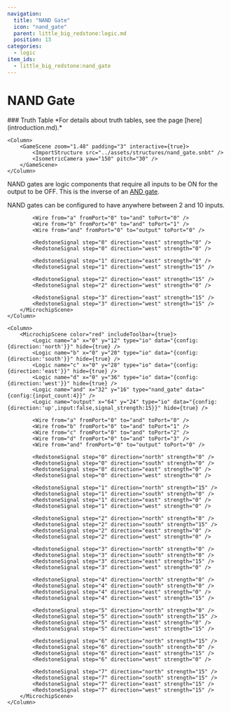 ```yaml
---
navigation:
  title: "NAND Gate"
  icon: "nand_gate"
  parent: little_big_redstone:logic.md
  position: 13
categories:
  - logic
item_ids:
  - little_big_redstone:nand_gate
---
```


# NAND Gate

<FloatingColumn width="100" align="right">
	### Truth Table
	<TruthTable inputs="2">
		<TruthState input="0,0" output="1" />
		<TruthState input="0,1" output="1" />
		<TruthState input="1,0" output="1" />
		<TruthState input="1,1" output="0" />
	</TruthTable>
	*For details about truth tables, see the page [here](introduction.md).*
</FloatingColumn>

<Row>
	<Column>
		<RecipeFor id="nand_gate" />
	</Column>

	<Column>
		<GameScene zoom="1.48" padding="3" interactive={true}>
			<ImportStructure src="../assets/structures/nand_gate.snbt" />
			<IsometricCamera yaw="150" pitch="30" />
		</GameScene>
	</Column>
</Row>

NAND gates are logic components that require all inputs to be ON for the output to be OFF. This is the inverse of an
[AND gate](and_gate.md).

NAND gates can be configured to have anywhere between 2 and 10 inputs.

<Row>
	<Column>
		<MicrochipScene color="red" includeToolbar={true}>
			<Logic name="a" x="0" y="12" type="io" data="{config:{direction:'east'}}" hide={true} />
			<Logic name="b" x="0" y="20" type="io" data="{config:{direction:'west'}}" hide={true} />
			<Logic name="and" x="32" y="16" type="nand_gate" />
			<Logic name="output" x="64" y="16" type="io" data="{config:{input:false,signal_strength:15}}" hide={true} />

			<Wire from="a" fromPort="0" to="and" toPort="0" />
			<Wire from="b" fromPort="0" to="and" toPort="1" />
			<Wire from="and" fromPort="0" to="output" toPort="0" />

			<RedstoneSignal step="0" direction="east" strength="0" />
			<RedstoneSignal step="0" direction="west" strength="0" />

			<RedstoneSignal step="1" direction="east" strength="0" />
			<RedstoneSignal step="1" direction="west" strength="15" />

			<RedstoneSignal step="2" direction="east" strength="15" />
			<RedstoneSignal step="2" direction="west" strength="0" />

			<RedstoneSignal step="3" direction="east" strength="15" />
			<RedstoneSignal step="3" direction="west" strength="15" />
		</MicrochipScene>
	</Column>

	<Column>
		<MicrochipScene color="red" includeToolbar={true}>
			<Logic name="a" x="0" y="12" type="io" data="{config:{direction:'north'}}" hide={true} />
			<Logic name="b" x="0" y="20" type="io" data="{config:{direction:'south'}}" hide={true} />
			<Logic name="c" x="0" y="28" type="io" data="{config:{direction:'east'}}" hide={true} />
			<Logic name="d" x="0" y="36" type="io" data="{config:{direction:'west'}}" hide={true} />
			<Logic name="and" x="32" y="16" type="nand_gate" data="{config:{input_count:4}}" />
			<Logic name="output" x="64" y="24" type="io" data="{config:{direction:'up',input:false,signal_strength:15}}" hide={true} />

			<Wire from="a" fromPort="0" to="and" toPort="0" />
			<Wire from="b" fromPort="0" to="and" toPort="1" />
			<Wire from="c" fromPort="0" to="and" toPort="2" />
			<Wire from="d" fromPort="0" to="and" toPort="3" />
			<Wire from="and" fromPort="0" to="output" toPort="0" />

			<RedstoneSignal step="0" direction="north" strength="0" />
			<RedstoneSignal step="0" direction="south" strength="0" />
			<RedstoneSignal step="0" direction="east" strength="0" />
			<RedstoneSignal step="0" direction="west" strength="0" />

			<RedstoneSignal step="1" direction="north" strength="15" />
			<RedstoneSignal step="1" direction="south" strength="0" />
			<RedstoneSignal step="1" direction="east" strength="0" />
			<RedstoneSignal step="1" direction="west" strength="0" />

			<RedstoneSignal step="2" direction="north" strength="0" />
			<RedstoneSignal step="2" direction="south" strength="15" />
			<RedstoneSignal step="2" direction="east" strength="0" />
			<RedstoneSignal step="2" direction="west" strength="0" />

			<RedstoneSignal step="3" direction="north" strength="0" />
			<RedstoneSignal step="3" direction="south" strength="0" />
			<RedstoneSignal step="3" direction="east" strength="15" />
			<RedstoneSignal step="3" direction="west" strength="0" />

			<RedstoneSignal step="4" direction="north" strength="0" />
			<RedstoneSignal step="4" direction="south" strength="0" />
			<RedstoneSignal step="4" direction="east" strength="0" />
			<RedstoneSignal step="4" direction="west" strength="15" />

			<RedstoneSignal step="5" direction="north" strength="0" />
			<RedstoneSignal step="5" direction="south" strength="15" />
			<RedstoneSignal step="5" direction="east" strength="0" />
			<RedstoneSignal step="5" direction="west" strength="15" />

			<RedstoneSignal step="6" direction="north" strength="15" />
			<RedstoneSignal step="6" direction="south" strength="0" />
			<RedstoneSignal step="6" direction="east" strength="15" />
			<RedstoneSignal step="6" direction="west" strength="0" />

			<RedstoneSignal step="7" direction="north" strength="15" />
			<RedstoneSignal step="7" direction="south" strength="15" />
			<RedstoneSignal step="7" direction="east" strength="15" />
			<RedstoneSignal step="7" direction="west" strength="15" />
		</MicrochipScene>
	</Column>
</Row>